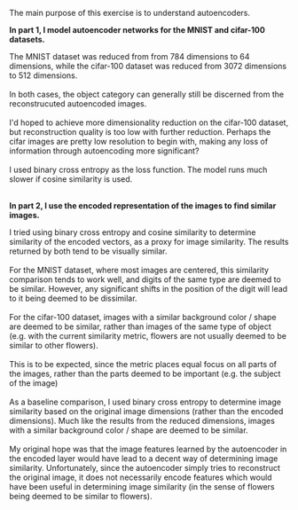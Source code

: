 The main purpose of this exercise is to understand autoencoders.

<strong>In part 1, I model autoencoder networks for the MNIST and cifar-100 datasets.</strong>

The MNIST dataset was reduced from from 784 dimensions to 64 dimensions, while the cifar-100 dataset was reduced from 3072 dimensions to 512 dimensions.<br><br>
In both cases, the object category can generally still be discerned from the reconstrucuted autoencoded images.<br><br>
I'd hoped to achieve more dimensionality reduction on the cifar-100 dataset, but reconstruction quality is too low with further reduction. Perhaps the cifar images are pretty low resolution to begin with, making any loss of information through autoencoding more significant?<br><br>
I used binary cross entropy as the loss function. The model runs much slower if cosine similarity is used.<br><br>

<strong>In part 2, I use the encoded representation of the images to find similar images.</strong>

I tried using binary cross entropy and cosine similarity to determine similarity of the encoded vectors, as a proxy for image similarity. The results returned by both tend to be visually similar.<br><br>
For the MNIST dataset, where most images are centered, this similarity comparison tends to work well, and digits of the same type are deemed to be similar. However, any significant shifts in the position of the digit will lead to it being deemed to be dissimilar.<br><br>
For the cifar-100 dataset, images with a similar background color / shape are deemed to be similar, rather than images of the same type of object (e.g. with the current similarity metric, flowers are not usually deemed to be similar to other flowers).<br><br>
This is to be expected, since the metric places equal focus on all parts of the images, rather than the parts deemed to be important (e.g. the subject of the image)<br><br>
As a baseline comparison, I used binary cross entropy to determine image similarity based on the original image dimensions (rather than the encoded dimensions). 
Much like the results from the reduced dimensions, images with a similar background color / shape are deemed to be similar.<br><br>
My original hope was that the image features learned by the autoencoder in the encoded layer would have lead to a decent way of determining image similarity.
Unfortunately, since the autoencoder simply tries to reconstruct the original image, it does not necessarily encode features which would have been useful in determining image similarity (in the sense of flowers being deemed to be similar to flowers).
